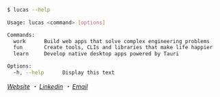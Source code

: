 ```bash
$ lucas --help
                         
Usage: lucas <command> [options]

Commands:
  work      Build web apps that solve complex engineering problems      [Python, Vue.js]
  fun       Create tools, CLIs and libraries that make life happier     [Rust, Go]
  learn     Develop native desktop apps powered by Tauri                [Tauri, Rust, Vue.js]

Options:
  -h, --help      Display this text
```
*[Website][website-url] ・ [Linkedin][linkedin-url] ・ [Email][mail-url]*

[linkedin-badge]: https://img.shields.io/badge/-LinkedIn-2C2C2C?style=for-the-badge&logo=Linkedin&logoColor=white
[linkedin-url]: https://www.linkedin.com/in/iamlucasvieira/
[website-badge]: https://img.shields.io/badge/-Website-2C2C2C?style=for-the-badge&logo=Google-Chrome&logoColor=white
[website-url]: https://lucasvieira.nl
[mail-badge]: https://img.shields.io/badge/-Email-2C2C2C?style=for-the-badge&logo=Gmail&logoColor=white
[mail-url]: mailto:lucas6eng@gmail.com
